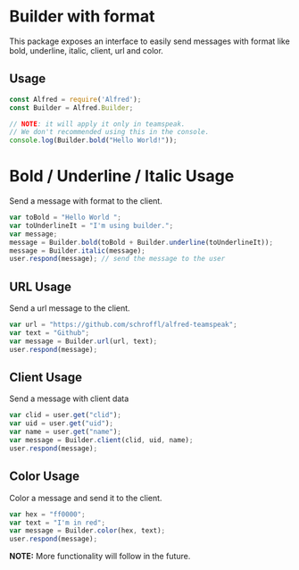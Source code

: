 # Builder with format
This package exposes an interface to easily send messages with format like bold, underline, italic, client, url and color.

## Usage
```javascript
const Alfred = require('Alfred');
const Builder = Alfred.Builder;

// NOTE: it will apply it only in teamspeak.
// We don't recommended using this in the console.
console.log(Builder.bold("Hello World!"));
```

# Bold / Underline / Italic Usage
Send a message with format to the client.
```javascript
var toBold = "Hello World ";
var toUnderlineIt = "I'm using builder.";
var message;
message = Builder.bold(toBold + Builder.underline(toUnderlineIt));
message = Builder.italic(message);
user.respond(message); // send the message to the user
```

## URL Usage
Send a url message to the client.
```javascript
var url = "https://github.com/schroffl/alfred-teamspeak";
var text = "Github";
var message = Builder.url(url, text);
user.respond(message);
```

## Client Usage
Send a message with client data
```javascript
var clid = user.get("clid");
var uid = user.get("uid");
var name = user.get("name");
var message = Builder.client(clid, uid, name);
user.respond(message);
```

## Color Usage
Color a message and send it to the client.
```javascript
var hex = "ff0000";
var text = "I'm in red";
var message = Builder.color(hex, text);
user.respond(message);
```

**NOTE:** More functionality will follow in the future.